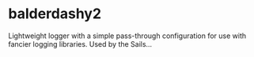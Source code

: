 # balderdashy2
Lightweight logger with a simple pass-through configuration for use with fancier logging libraries. Used by the Sails…
